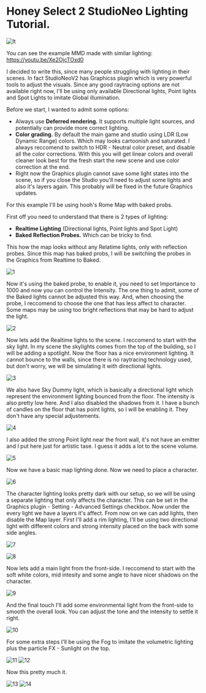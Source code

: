 Honey Select 2 StudioNeo Lighting Tutorial.
========================

![lt](https://github.com/Hanmen-lab/HS2-AI-ASE-Shaders/blob/master/Docs/lt_final.gif)

You can see the example MMD made with similar lighting: https://youtu.be/Xe2OjcTOxd0

I decided to write this, since many people struggling with lighting in their scenes.
In fact StudioNeoV2 has Graphicss plugin which is very powerful tools to adjust the visuals.
Since any good raytracing options are not available right now, I'll be using only available Directional lights, Point lights and Spot Lights to imitate Global illumination.

Before we start, I wanted to admit some options:
* Always use **Deferred rendering.** It supports multiple light sources, and potentially can provide more correct lighting.
* **Color grading.** By default the main game and studio using LDR (Low Dynamic Range) colors. Which may looks cartoonish and saturated. 
I always reccomend to switch to HDR - Neutral color preset, and disable all the color corrections. 
With this you will get linear colors and overall cleaner look best for the fresh start the new scene and use color correction at the end.
* Right now the Graphics plugin cannot save some light states into the scene, so if you close the Studio you'll need to adjust some lights and also it's layers again. This probably will be fixed in the future Graphics updates.

For this example I'll be using hooh's Rome Map with baked probs.

First off you need to understand that there is 2 types of lighting:
- **Realtime Lighting** (Directional lights, Point lights and Spot Light)
- **Baked Reflection Probes.** Which can be tricky to find.

This how the map looks without any Relatime lights, only with reflection probes. Since this map has baked probs, I will be switching the probes in the Graphics from Realtime to Baked.

![1](https://github.com/Hanmen-lab/HS2-AI-ASE-Shaders/blob/master/Docs/lt_01.jpg)

Now it's using the baked probe, to enable it, you need to set Importance to 1000 and now you can control the Intensity. 
The one thing to admit, some of the Baked lights cannot be adjusted this way. And, when choosing the probe, I reccomend to choose the one that has less affect to character. 
Some maps may be using too bright reflections that may be hard to adjust the light.

![2](https://github.com/Hanmen-lab/HS2-AI-ASE-Shaders/blob/master/Docs/lt_02.jpg)

Now lets add the Realtime lights to the scene. I reccomend to start with the sky light. In my scene the skylights comes from the top of the building, so I will be adding a spotlight.
Now the floor has a nice environment lighting. It cannot bounce to the walls, since there is no raytracing technology used, but don't worry, 
we will be simulating it with directional lights.

![3](https://github.com/Hanmen-lab/HS2-AI-ASE-Shaders/blob/master/Docs/lt_03.jpg)


We also have Sky Dummy light, which is basically a directional light which represent the environment lighting bounced from the floor. The intensity is also pretty low here. 
And I also disabled the shadows from it. I have a bunch of candles on the floor that has point lights, so I will be enabling it. They don't have any special adjustements.

![4](https://github.com/Hanmen-lab/HS2-AI-ASE-Shaders/blob/master/Docs/lt_04.jpg)

I also added the strong Point light near the front wall, it's not have an emitter and I put here just for artistic tase. I guess it adds a lot to the scene volume.

![5](https://github.com/Hanmen-lab/HS2-AI-ASE-Shaders/blob/master/Docs/lt_05.jpg)

Now we have a basic map lighting done. Now we need to place a character.

![6](https://github.com/Hanmen-lab/HS2-AI-ASE-Shaders/blob/master/Docs/lt_06.jpg)

The character lighting looks pretty dark with our setup, so we will be using a separate lighting that only affects the character. This can be set in the Graphics plugin - Setting - Advanced Settings checkbox. Now under the every light we have a layers it's affect. From now on we can add lights, then disable the Map layer.
First I'll add a rim lighting, I'll be using two directional light with different colors and strong intensity placed on the back with some side angles.

![7](https://github.com/Hanmen-lab/HS2-AI-ASE-Shaders/blob/master/Docs/lt_07.jpg)

![8](https://github.com/Hanmen-lab/HS2-AI-ASE-Shaders/blob/master/Docs/lt_08.jpg)

Now lets add a main light from the front-side. I reccomend to start with the soft white colors, mid intesity and some angle to have nicer shadows on the character.

![9](https://github.com/Hanmen-lab/HS2-AI-ASE-Shaders/blob/master/Docs/lt_09.jpg)

And the final touch I'll add some environmental light from the front-side to smooth the overall look. You can adjust the tone and the intensity to settle it right.

![10](https://github.com/Hanmen-lab/HS2-AI-ASE-Shaders/blob/master/Docs/lt_10.jpg)

For some extra steps I'll be using the Fog to imitate the volumetric lighting plus the particle FX - Sunlight on the top.

![11](https://github.com/Hanmen-lab/HS2-AI-ASE-Shaders/blob/master/Docs/lt_11.jpg)
![12](https://github.com/Hanmen-lab/HS2-AI-ASE-Shaders/blob/master/Docs/lt_12.jpg)

Now this pretty much it.

![13](https://github.com/Hanmen-lab/HS2-AI-ASE-Shaders/blob/master/Docs/lt_13.jpg)
![14](https://github.com/Hanmen-lab/HS2-AI-ASE-Shaders/blob/master/Docs/lt_14.jpg)
